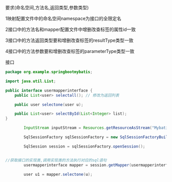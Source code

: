 要求(命名空间,方法名,返回类型,参数类型)

1映射配置文件中的命名空间namespace为接口的全限定名

2接口中的方法名和mapper配置文件中增删改查标签的属性id一致

3接口中的方法返回类型要和增删改查标签的resultType类型一致

4接口中的方法参数要和增删改查标签的parameterType类型一致



接口

```java
package org.example.springbootmybatis;

import java.util.List;

public interface usermapperinterface {
    public List<user> selectall(); // 修改为返回列表

    public user selectone(user u);

    public List<user> selectById(List<Integer> list);
}
```







```java
        InputStream inputStream = Resources.getResourceAsStream("MybatisConfig.xml");

        SqlSessionFactory sqlSessionFactory = new SqlSessionFactoryBuilder().build(inputStream);

        SqlSession session = sqlSessionFactory.openSession();


//获取接口的实现类,调用实现类的方法执行对应的sql语句
        usermapperinterface mapper = session.getMapper(usermapperinterface.class);

        user u1 = mapper.selectone(u);
```

